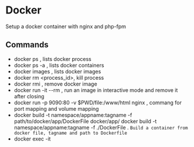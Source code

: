 # Docker
Setup a docker container with nginx and php-fpm

## Commands
- docker ps , lists docker process
- docker ps -a , lists docker containers
- docker images , lists docker images
- docker rm <process_id>, kill process
- docker rmi <imageid>, remove docker image
- docker run -it --rm <ubuntu> , run an image in interactive mode and remove it after closing
- docker run -p 9090:80 -v $PWD/file:/www/html nginx , commang for port mapping and volume mapping
- docker build -t namespace/appname:tagname -f path/to/docker/app/DockerFile docker/app/
	docker build -t namespace/appname:tagname -f ./DockerFile .
	```Build a container from docker file, tagname and path to Dockerfile```
- docker exec -it <image id><command : bash>
